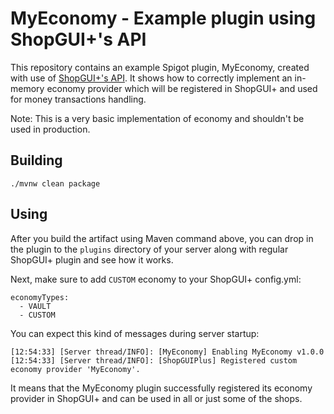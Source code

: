 # MyEconomy - Example plugin using ShopGUI+'s API
This repository contains an example Spigot plugin, MyEconomy, created with use of [ShopGUI+'s API](https://github.com/brcdev-minecraft/shopgui-api).
It shows how to correctly implement an in-memory economy provider which will be registered in ShopGUI+ and used for money transactions handling. 

Note: This is a very basic implementation of economy and shouldn't be used in production.

## Building
```
./mvnw clean package
```

## Using
After you build the artifact using Maven command above, you can drop in the plugin to the `plugins` directory of your server along with regular ShopGUI+ plugin and see how it works.

Next, make sure to add `CUSTOM` economy to your ShopGUI+ config.yml:
```
economyTypes:
  - VAULT
  - CUSTOM
```

You can expect this kind of messages during server startup:
```
[12:54:33] [Server thread/INFO]: [MyEconomy] Enabling MyEconomy v1.0.0
[12:54:33] [Server thread/INFO]: [ShopGUIPlus] Registered custom economy provider 'MyEconomy'.
```

It means that the MyEconomy plugin successfully registered its economy provider in ShopGUI+ and can be used in all or
 just some of the shops.
